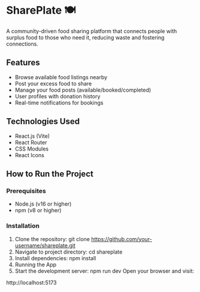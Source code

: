 # SharePlate 🍽️

A community-driven food sharing platform that connects people with surplus food to those who need it, reducing waste and fostering connections.

## Features
- Browse available food listings nearby
- Post your excess food to share
- Manage your food posts (available/booked/completed)
- User profiles with donation history
- Real-time notifications for bookings

## Technologies Used
- React.js (Vite)
- React Router
- CSS Modules
- React Icons

## How to Run the Project

### Prerequisites
- Node.js (v16 or higher)
- npm (v8 or higher)

### Installation
1. Clone the repository:
   git clone https://github.com/your-username/shareplate.git
2. Navigate to project directory:
cd shareplate
3. Install dependencies:
npm install
4. Running the App
5. Start the development server:
 npm run dev
Open your browser and visit:

http://localhost:5173
